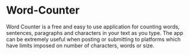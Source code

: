 # Word-Counter
Word Counter is a free and easy to use application for counting words, sentences, paragraphs and characters in your text as you type. The app can be extremely useful when posting or submitting to platforms which have limits imposed on number of characters, words or size.
